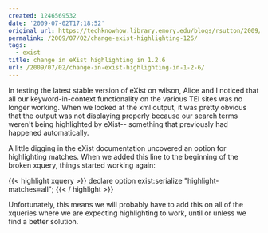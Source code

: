```yaml
---
created: 1246569532
date: '2009-07-02T17:18:52'
original_url: https://techknowhow.library.emory.edu/blogs/rsutton/2009/07/02/change-exist-highlighting-126
permalink: /2009/07/02/change-exist-highlighting-126/
tags:
  - exist
title: change in eXist highlighting in 1.2.6
url: /2009/07/02/change-in-exist-highlighting-in-1-2-6/
---
```



In testing the latest stable version of eXist on wilson, Alice and I noticed that all our keyword-in-context functionality on the various TEI sites was no longer working. When we looked at the xml output, it was pretty obvious that the output was not displaying properly because our search terms weren't being highlighted by eXist-- something that previously had happened automatically.

A little digging in the eXist documentation uncovered an option for highlighting matches. When we added this line to the beginning of the broken xquery, things started working again:

{{< highlight xquery  >}}
declare option exist:serialize "highlight-matches=all";
{{< / highlight >}}

Unfortunately, this means we will probably have to add this on all of the xqueries where we are expecting highlighting to work, until or unless we find a better solution.